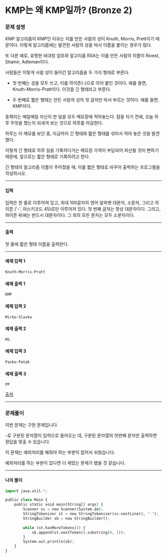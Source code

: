 # KMP는 왜 KMP일까? (Bronze 2)

### 문제 설명

KMP 알고리즘이 KMP인 이유는 이를 만든 사람의 성이 Knuth, Morris, Prett이기 때문이다. 이렇게 알고리즘에는 발견한 사람의 성을 따서 이름을 붙이는 경우가 많다.   

또 다른 예로, 유명한 비대칭 암호화 알고리즘 RSA는 이를 만든 사람의 이름이 Rivest, Shamir, Adleman이다.   

사람들은 이렇게 사람 성이 들어간 알고리즘을 두 가지 형태로 부른다.   

* 첫 번째는 성을 모두 쓰고, 이를 하이픈(-)으로 이어 붙인 것이다. 예를 들면, Knuth-Morris-Pratt이다. 이것을 긴 형태라고 부른다.

* 두 번째로 짧은 형태는 만든 사람의 성의 첫 글자만 따서 부르는 것이다. 예를 들면, KMP이다.

동혁이는 매일매일 자신이 한 일을 모두 메모장에 적어놓는다. 잠을 자기 전에, 오늘 하루 무엇을 했는지 되새겨 보는 것으로 하루를 마감한다.   

하루는 이 메모를 보던 중, 지금까지 긴 형태와 짧은 형태를 섞어서 적어 놓은 것을 발견했다.   

이렇게 긴 형태로 하루 일을 기록하다가는 메모장 가격이 부담되어 파산될 것이 뻔하기 때문에, 앞으로는 짧은 형태로 기록하려고 한다.   

긴 형태의 알고리즘 이름이 주어졌을 때, 이를 짧은 형태로 바꾸어 출력하는 프로그램을 작성하시오.

---

#### 입력

입력은 한 줄로 이루어져 있고, 최대 100글자의 영어 알파벳 대문자, 소문자, 그리고 하이픈 ('-', 아스키코드 45)로만 이루어져 있다. 첫 번째 글자는 항상 대문자이다. 그리고, 하이픈 뒤에는 반드시 대문자이다. 그 외의 모든 문자는 모두 소문자이다. 

---

#### 출력

첫 줄에 짧은 형태 이름을 출력한다.

---
#### 예제 입력 1

~~~
Knuth-Morris-Pratt
~~~

#### 예제 출력 1

~~~
KMP
~~~

#### 예제 입력 2

~~~
Mirko-Slavko
~~~

#### 예제 출력 2

~~~
MS
~~~

#### 예제 입력 3

~~~
Pasko-Patak
~~~

#### 예제 출력 3

~~~
PP
~~~

[출처](https://www.acmicpc.net/problem/2902)

---

### 문제풀이

이번 문제는 구현 문제입니다.   

-로 구분된 문자열이 입력으로 들어오는 데, 구분된 문자열의 첫번째 문자만 출력하면 정답을 맞출 수 있습니다.   

이 문제는 예외처리를 해줘야 하는 부분이 없어서 쉬웠습니다.   

예외처리를 하는 부분이 있다면 더 재밌는 문제가 됐을 것 같습니다.   

---

#### 나의 풀이

~~~python
import java.util.*;

public class Main {
    public static void main(String[] args) {
        Scanner sc = new Scanner(System.in);
        StringTokenizer st = new StringTokenizer(sc.nextLine(), "-");
        StringBuilder sb = new StringBuilder();
		
        while (st.hasMoreTokens()) {
            sb.append(st.nextToken().substring(0, 1));
        }
        System.out.println(sb);
    }
}
~~~
